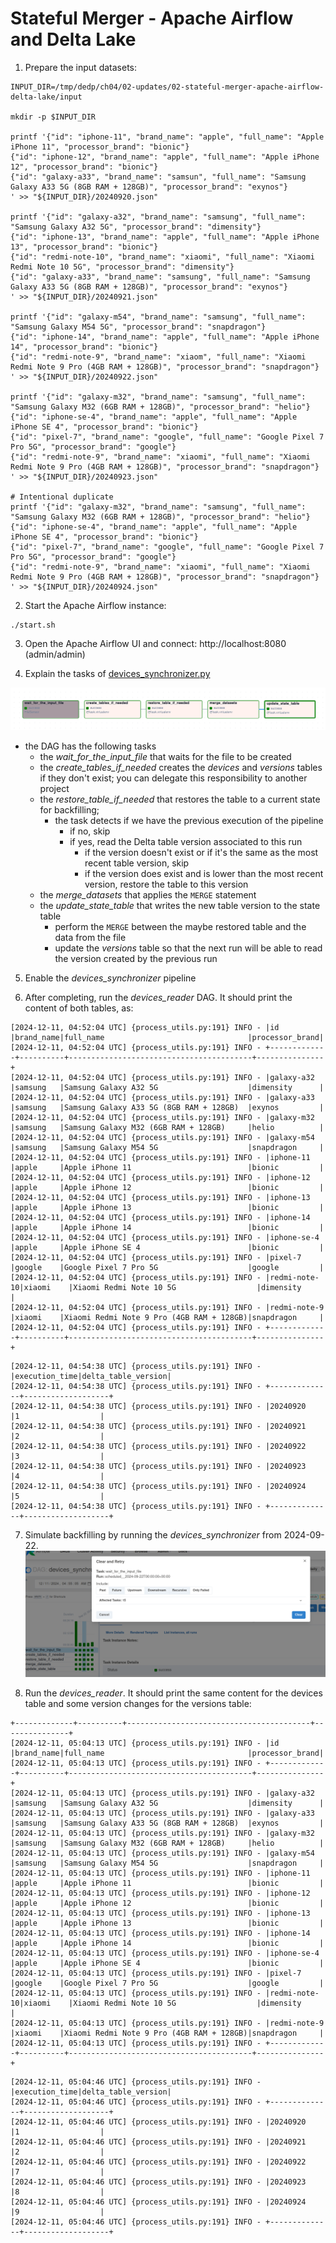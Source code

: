 # Stateful Merger - Apache Airflow and Delta Lake


1. Prepare the input datasets:
```
INPUT_DIR=/tmp/dedp/ch04/02-updates/02-stateful-merger-apache-airflow-delta-lake/input

mkdir -p $INPUT_DIR

printf '{"id": "iphone-11", "brand_name": "apple", "full_name": "Apple iPhone 11", "processor_brand": "bionic"}
{"id": "iphone-12", "brand_name": "apple", "full_name": "Apple iPhone 12", "processor_brand": "bionic"}
{"id": "galaxy-a33", "brand_name": "samsun", "full_name": "Samsung Galaxy A33 5G (8GB RAM + 128GB)", "processor_brand": "exynos"}
' >> "${INPUT_DIR}/20240920.json"

printf '{"id": "galaxy-a32", "brand_name": "samsung", "full_name": "Samsung Galaxy A32 5G", "processor_brand": "dimensity"}
{"id": "iphone-13", "brand_name": "apple", "full_name": "Apple iPhone 13", "processor_brand": "bionic"}
{"id": "redmi-note-10", "brand_name": "xiaomi", "full_name": "Xiaomi Redmi Note 10 5G", "processor_brand": "dimensity"}
{"id": "galaxy-a33", "brand_name": "samsung", "full_name": "Samsung Galaxy A33 5G (8GB RAM + 128GB)", "processor_brand": "exynos"}
' >> "${INPUT_DIR}/20240921.json"

printf '{"id": "galaxy-m54", "brand_name": "samsung", "full_name": "Samsung Galaxy M54 5G", "processor_brand": "snapdragon"}
{"id": "iphone-14", "brand_name": "apple", "full_name": "Apple iPhone 14", "processor_brand": "bionic"}
{"id": "redmi-note-9", "brand_name": "xiaom", "full_name": "Xiaomi Redmi Note 9 Pro (4GB RAM + 128GB)", "processor_brand": "snapdragon"}
' >> "${INPUT_DIR}/20240922.json"

printf '{"id": "galaxy-m32", "brand_name": "samsung", "full_name": "Samsung Galaxy M32 (6GB RAM + 128GB)", "processor_brand": "helio"}
{"id": "iphone-se-4", "brand_name": "apple", "full_name": "Apple iPhone SE 4", "processor_brand": "bionic"}
{"id": "pixel-7", "brand_name": "google", "full_name": "Google Pixel 7 Pro 5G", "processor_brand": "google"}
{"id": "redmi-note-9", "brand_name": "xiaomi", "full_name": "Xiaomi Redmi Note 9 Pro (4GB RAM + 128GB)", "processor_brand": "snapdragon"}
' >> "${INPUT_DIR}/20240923.json"

# Intentional duplicate
printf '{"id": "galaxy-m32", "brand_name": "samsung", "full_name": "Samsung Galaxy M32 (6GB RAM + 128GB)", "processor_brand": "helio"}
{"id": "iphone-se-4", "brand_name": "apple", "full_name": "Apple iPhone SE 4", "processor_brand": "bionic"}
{"id": "pixel-7", "brand_name": "google", "full_name": "Google Pixel 7 Pro 5G", "processor_brand": "google"}
{"id": "redmi-note-9", "brand_name": "xiaomi", "full_name": "Xiaomi Redmi Note 9 Pro (4GB RAM + 128GB)", "processor_brand": "snapdragon"}
' >> "${INPUT_DIR}/20240924.json"
```

2. Start the Apache Airflow instance:
```
./start.sh
```

3. Open the Apache Airflow UI and connect: http://localhost:8080 (admin/admin)

4. Explain the tasks of [devices_synchronizer.py](dags/devices_synchronizer.py)

![dag_tasks.png](assets/dag_tasks.png)

* the DAG has the following tasks 
  * the _wait_for_the_input_file_ that waits for the file to be created
  * the _create_tables_if_needed_ creates the _devices_ and _versions_ tables if they don't exist; you can delegate
  this responsibility to another project
  * the _restore_table_if_needed_ that restores the table to a current state for backfilling;
    * the task detects if we have the previous execution of the pipeline
      * if no, skip
      * if yes, read the Delta table version associated to this run
        * if the version doesn't exist or if it's the same as the most recent table version, skip
        * if the version does exist and is lower than the most recent version, restore the table to this version
  * the _merge_datasets_ that applies the `MERGE` statement
  * the _update_state_table_ that writes the new table version to the state table
    * perform the `MERGE` between the maybe restored table and the data from the file
    * update the _versions_ table so that the next run will be able to read the version created by the previous run

5. Enable the _devices_synchronizer_ pipeline

6. After completing, run the _devices_reader_ DAG. It should print
the content of both tables, as:
```
[2024-12-11, 04:52:04 UTC] {process_utils.py:191} INFO - |id           |brand_name|full_name                                |processor_brand|
[2024-12-11, 04:52:04 UTC] {process_utils.py:191} INFO - +-------------+----------+-----------------------------------------+---------------+
[2024-12-11, 04:52:04 UTC] {process_utils.py:191} INFO - |galaxy-a32   |samsung   |Samsung Galaxy A32 5G                    |dimensity      |
[2024-12-11, 04:52:04 UTC] {process_utils.py:191} INFO - |galaxy-a33   |samsung   |Samsung Galaxy A33 5G (8GB RAM + 128GB)  |exynos         |
[2024-12-11, 04:52:04 UTC] {process_utils.py:191} INFO - |galaxy-m32   |samsung   |Samsung Galaxy M32 (6GB RAM + 128GB)     |helio          |
[2024-12-11, 04:52:04 UTC] {process_utils.py:191} INFO - |galaxy-m54   |samsung   |Samsung Galaxy M54 5G                    |snapdragon     |
[2024-12-11, 04:52:04 UTC] {process_utils.py:191} INFO - |iphone-11    |apple     |Apple iPhone 11                          |bionic         |
[2024-12-11, 04:52:04 UTC] {process_utils.py:191} INFO - |iphone-12    |apple     |Apple iPhone 12                          |bionic         |
[2024-12-11, 04:52:04 UTC] {process_utils.py:191} INFO - |iphone-13    |apple     |Apple iPhone 13                          |bionic         |
[2024-12-11, 04:52:04 UTC] {process_utils.py:191} INFO - |iphone-14    |apple     |Apple iPhone 14                          |bionic         |
[2024-12-11, 04:52:04 UTC] {process_utils.py:191} INFO - |iphone-se-4  |apple     |Apple iPhone SE 4                        |bionic         |
[2024-12-11, 04:52:04 UTC] {process_utils.py:191} INFO - |pixel-7      |google    |Google Pixel 7 Pro 5G                    |google         |
[2024-12-11, 04:52:04 UTC] {process_utils.py:191} INFO - |redmi-note-10|xiaomi    |Xiaomi Redmi Note 10 5G                  |dimensity      |
[2024-12-11, 04:52:04 UTC] {process_utils.py:191} INFO - |redmi-note-9 |xiaomi    |Xiaomi Redmi Note 9 Pro (4GB RAM + 128GB)|snapdragon     |
[2024-12-11, 04:52:04 UTC] {process_utils.py:191} INFO - +-------------+----------+-----------------------------------------+---------------+
```

```
[2024-12-11, 04:54:38 UTC] {process_utils.py:191} INFO - |execution_time|delta_table_version|
[2024-12-11, 04:54:38 UTC] {process_utils.py:191} INFO - +--------------+-------------------+
[2024-12-11, 04:54:38 UTC] {process_utils.py:191} INFO - |20240920      |1                  |
[2024-12-11, 04:54:38 UTC] {process_utils.py:191} INFO - |20240921      |2                  |
[2024-12-11, 04:54:38 UTC] {process_utils.py:191} INFO - |20240922      |3                  |
[2024-12-11, 04:54:38 UTC] {process_utils.py:191} INFO - |20240923      |4                  |
[2024-12-11, 04:54:38 UTC] {process_utils.py:191} INFO - |20240924      |5                  |
[2024-12-11, 04:54:38 UTC] {process_utils.py:191} INFO - +--------------+-------------------+
```

7. Simulate backfilling by running the _devices_synchronizer_ from 2024-09-22.
![clear_tasks.png](assets/clear_tasks.png)

8. Run the _devices_reader_. It should print the same content for the devices table and some version changes for the 
versions table:
```
+-------------+----------+-----------------------------------------+---------------+
[2024-12-11, 05:04:13 UTC] {process_utils.py:191} INFO - |id           |brand_name|full_name                                |processor_brand|
[2024-12-11, 05:04:13 UTC] {process_utils.py:191} INFO - +-------------+----------+-----------------------------------------+---------------+
[2024-12-11, 05:04:13 UTC] {process_utils.py:191} INFO - |galaxy-a32   |samsung   |Samsung Galaxy A32 5G                    |dimensity      |
[2024-12-11, 05:04:13 UTC] {process_utils.py:191} INFO - |galaxy-a33   |samsung   |Samsung Galaxy A33 5G (8GB RAM + 128GB)  |exynos         |
[2024-12-11, 05:04:13 UTC] {process_utils.py:191} INFO - |galaxy-m32   |samsung   |Samsung Galaxy M32 (6GB RAM + 128GB)     |helio          |
[2024-12-11, 05:04:13 UTC] {process_utils.py:191} INFO - |galaxy-m54   |samsung   |Samsung Galaxy M54 5G                    |snapdragon     |
[2024-12-11, 05:04:13 UTC] {process_utils.py:191} INFO - |iphone-11    |apple     |Apple iPhone 11                          |bionic         |
[2024-12-11, 05:04:13 UTC] {process_utils.py:191} INFO - |iphone-12    |apple     |Apple iPhone 12                          |bionic         |
[2024-12-11, 05:04:13 UTC] {process_utils.py:191} INFO - |iphone-13    |apple     |Apple iPhone 13                          |bionic         |
[2024-12-11, 05:04:13 UTC] {process_utils.py:191} INFO - |iphone-14    |apple     |Apple iPhone 14                          |bionic         |
[2024-12-11, 05:04:13 UTC] {process_utils.py:191} INFO - |iphone-se-4  |apple     |Apple iPhone SE 4                        |bionic         |
[2024-12-11, 05:04:13 UTC] {process_utils.py:191} INFO - |pixel-7      |google    |Google Pixel 7 Pro 5G                    |google         |
[2024-12-11, 05:04:13 UTC] {process_utils.py:191} INFO - |redmi-note-10|xiaomi    |Xiaomi Redmi Note 10 5G                  |dimensity      |
[2024-12-11, 05:04:13 UTC] {process_utils.py:191} INFO - |redmi-note-9 |xiaomi    |Xiaomi Redmi Note 9 Pro (4GB RAM + 128GB)|snapdragon     |
[2024-12-11, 05:04:13 UTC] {process_utils.py:191} INFO - +-------------+----------+-----------------------------------------+---------------+
```


```
[2024-12-11, 05:04:46 UTC] {process_utils.py:191} INFO - |execution_time|delta_table_version|
[2024-12-11, 05:04:46 UTC] {process_utils.py:191} INFO - +--------------+-------------------+
[2024-12-11, 05:04:46 UTC] {process_utils.py:191} INFO - |20240920      |1                  |
[2024-12-11, 05:04:46 UTC] {process_utils.py:191} INFO - |20240921      |2                  |
[2024-12-11, 05:04:46 UTC] {process_utils.py:191} INFO - |20240922      |7                  |
[2024-12-11, 05:04:46 UTC] {process_utils.py:191} INFO - |20240923      |8                  |
[2024-12-11, 05:04:46 UTC] {process_utils.py:191} INFO - |20240924      |9                  |
[2024-12-11, 05:04:46 UTC] {process_utils.py:191} INFO - +--------------+-------------------+
```